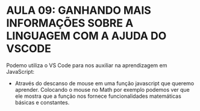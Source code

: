 # AULA 09: GANHANDO MAIS INFORMAÇÕES SOBRE A LINGUAGEM COM A AJUDA DO VSCODE

Podemo utiliza o VS Code para nos auxiliar na aprendizagem em JavaScript:

- Através do descanso de mouse em uma função javascript que queremo aprender. Colocando o mouse no Math por exemplo podemos ver que ele mostra que a função nos fornece funcionalidades matemáticas básicas e constantes.
